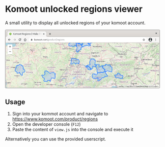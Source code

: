 # Komoot unlocked regions viewer

A small utility to display all unlocked regions of your komoot account.

![Screenshot](komoot_regions.png)

## Usage

1. Sign into your kommot account and navigate to https://www.komoot.com/product/regions
2. Open the developer console (`F12`)
3. Paste the content of `view.js` into the console and execute it

Alternatively you can use the provided userscript.
